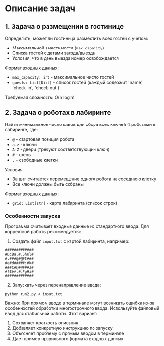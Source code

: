 # Описание задач

## 1. Задача о размещении в гостинице

Определить, может ли гостиница разместить всех гостей с учетом:
- Максимальной вместимости (`max_capacity`)
- Списка гостей с датами заезда/выезда
- Условия, что в день выезда номер освобождается

Формат входных данных:
- `max_capacity: int` - максимальное число гостей
- `guests: List[Dict]` - список гостей (каждый содержит 'name', 'check-in', 'check-out')

Требуемая сложность: O(n log n)

## 2. Задача о роботах в лабиринте

Найти минимальное число шагов для сбора всех ключей 4 роботами в лабиринте, где:
- `@` - стартовая позиция робота
- `a-z` - ключи
- `A-Z` - двери (требуют соответствующий ключ)
- `#` - стены
- `.` - свободные клетки

Условия:
- За шаг считается перемещение одного робота на соседнюю клетку
- Все ключи должны быть собраны

Формат входных данных:
- `grid: List[str]` - карта лабиринта (список строк)

### Особенности запуска
Программа считывает входные данные из стандартного ввода. Для корректной работы рекомендуется:

1. Создать файл `input.txt` с картой лабиринта, например:
```
#############
#DcBa.#.GhKl#
#.###@#@#I###
#e#d#####j#k#
###C#@#@###J#
#fEbA.#.FgHi#
#############
```

2. Запускать через перенаправление ввода:
```
python run2.py < input.txt
```
Важно: При прямом вводе в терминале могут возникать ошибки из-за особенностей обработки многострочного ввода. Используйте файловый ввод для стабильной работы.
Этот вариант:
1. Сохраняет краткость описания
2. Добавляет конкретную инструкцию по запуску
3. Объясняет проблему с прямым вводом в терминале
4. Дает пример правильного формата входных данных
